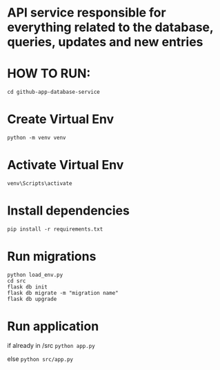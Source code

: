 # API service responsible for everything related to the database, queries, updates and new entries

# HOW TO RUN:

```cd github-app-database-service```

# Create Virtual Env

```python -m venv venv```

# Activate Virtual Env

```venv\Scripts\activate```

# Install dependencies

```pip install -r requirements.txt```

# Run migrations

```
python load_env.py
cd src
flask db init
flask db migrate -m "migration name"
flask db upgrade
```
# Run application

if already in /src
```python app.py```

else
```python src/app.py```

